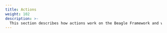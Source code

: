 ```yaml
---
title: Actions
weight: 102
description: >-
  This section describes how actions work on the Beagle Framework and will also teach how to customize them.
---
```

